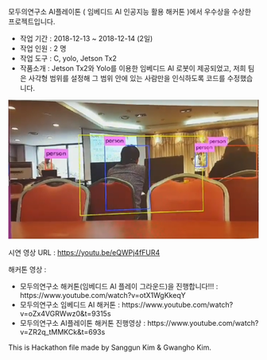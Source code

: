 모두의연구소 AI플레이톤 ( 임베디드 AI 인공지능 활용 해커톤 )에서 우수상을 수상한 프로젝트입니다.

<ul>
	<li>작업 기간 : 2018-12-13 ~ 2018-12-14 (2일)</li>
	<li>작업 인원 : 2 명</li>
	<li>작업 도구 : C, yolo, Jetson Tx2</li>
	<li>작품소개 : Jetson Tx2와 Yolo를 이용한 임베디드 AI 로봇이 제공되었고, 저희 팀은 사각형 범위를 설정해 그 범위 안에 있는 사람만을 인식하도록 코드를 수정했습니다.</li>
</ul>

![시연 이미지](JetsonTx2Yolo.PNG)

시연 영상 URL : https://youtu.be/eQWPj4fFUR4

해커톤 영상 : 
<ul>
  <li>
모두의연구소 해커톤(임베디드 AI 플레이 그라운드)을 진행합니다!!! : https://www.youtube.com/watch?v=otX1WgKkeqY
  </li>
  <li>
모두의연구소 임베디드 AI 해커톤 : https://www.youtube.com/watch?v=oZx4VGRWwz0&t=9315s
  </li>
  <li>
모두의연구소 AI플레이톤 해커톤 진행영상 : https://www.youtube.com/watch?v=ZR2q_tMMKCk&t=693s
  </li>
</ul>

This is Hackathon file made by Sanggun Kim & Gwangho Kim.

